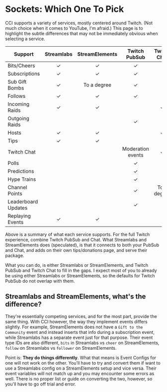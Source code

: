 Sockets&#58; Which One To Pick
==============================

CCI supports a variety of services, mostly centered around Twitch. (Not much choice when it comes to YouTube, I'm afraid.) This page is to highlight the subtle differences that may not be immediately obvious when selecting a service. 

| Support             | Streamlabs | StreamElements |   Twitch PubSub   | Twitch Chat |
| ------------------- |:----------:|:--------------:|:-----------------:|:-----------:|
| Bits/Cheers         |     ✓      |       ✓        |         ✓         |             |
| Subscriptions       |     ✓      |       ✓        |         ✓         |             |
| Sub Gift Bombs      |     ✓      |  To a degree   |         ✓         |             |
| Follows             |     ✓      |       ✓        |         ✓         |             |
| Incoming Raids      |     ✓      |       ✓        |                   |      ✓      |
| Outgoing Raids      |            |                |         ✓         |             |
| Hosts               |     ✓      |       ✓        |                   |      ✓      |
| Tips                |     ✓      |       ✓        |                   |             |
| Twitch Chat         |            |                | Moderation events |      ✓      |
| Polls               |            |                |         ✓         |             |
| Predictions         |            |                |         ✓         |             |
| Hype Trains         |            |                |         ✓         |             |
| Channel Points      |            |                |         ✓         | To a degree |
| Leaderboard Updates |            |                |         ✓         |             |
| Replaying Events    |     ✓      |       ✓        |                   |             |


Above is a summary of what each service supports. For the full Twitch experience, combine Twitch PubSub and Chat. What Streamlabs and StreamElements does (speculated), is that it connects to both your PubSub and Chat, and adds on their own tips/donations page, and serve their package. 

What you can do, is either Streamlabs or StreamElements, and Twitch PubSub and Twitch Chat to fill in the gaps. I expect most of you to already be using either Streamlabs or StreamElements, so the defaults for Twitch PubSub do not overlap with them.


## Streamlabs and StreamElements, what's the difference?

They're essentially competing services, and for the most part, provide the same thing. With CCI however, the way they implement events differs slightly. For example, StreamElements does not have a `Gift to the Community` event and instead inserts that info during a subscription event, while Streamlabs has a separate event just for that purpose. Their event type IDs are also different, `bits` in Streamlabs vs `cheer` on StreamElements, `follow` on Streamlabs vs `follower` on StreamElements.

Point is: **They do things differently**. What that means is Event Configs for one will not work on the other. You'll have to try and convert them if want to use a Streamlabs config on a StreamElements setup and vice versa. Their event variables will not match up and you may encounter some errors as well. There is no proper list or guide on converting the two, however, so you'll have to go off trial and error. 
